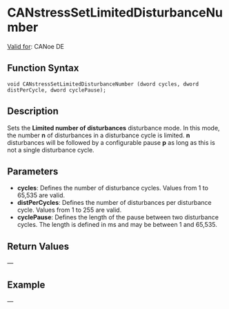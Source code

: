 # CANstressSetLimitedDisturbanceNumber

[Valid for](../../../Shared/FeatureAvailability.md):  CANoe DE

## Function Syntax

```plaintext
void CANstressSetLimitedDisturbanceNumber (dword cycles, dword distPerCycle, dword cyclePause);
```

## Description

Sets the **Limited number of disturbances** disturbance mode. In this mode, the number **n** of disturbances in a disturbance cycle is limited. **n** disturbances will be followed by a configurable pause **p** as long as this is not a single disturbance cycle.

## Parameters

- **cycles**: Defines the number of disturbance cycles. Values from 1 to 65,535 are valid.
- **distPerCycles**: Defines the number of disturbances per disturbance cycle. Values from 1 to 255 are valid.
- **cyclePause**: Defines the length of the pause between two disturbance cycles. The length is defined in ms and may be between 1 and 65,535.

## Return Values

—

## Example

—
